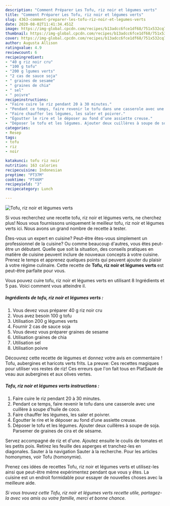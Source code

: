 ```yaml
---
description: "Comment Préparer Les Tofu, riz noir et légumes verts"
title: "Comment Préparer Les Tofu, riz noir et légumes verts"
slug: 4363-comment-preparer-les-tofu-riz-noir-et-legumes-verts
date: 2020-08-02T11:41:34.451Z
image: https://img-global.cpcdn.com/recipes/b13adcc6fce1df68/751x532cq70/tofu-riz-noir-et-legumes-verts-photo-principale-de-la-recette.jpg
thumbnail: https://img-global.cpcdn.com/recipes/b13adcc6fce1df68/751x532cq70/tofu-riz-noir-et-legumes-verts-photo-principale-de-la-recette.jpg
cover: https://img-global.cpcdn.com/recipes/b13adcc6fce1df68/751x532cq70/tofu-riz-noir-et-legumes-verts-photo-principale-de-la-recette.jpg
author: Augusta Allison
ratingvalue: 4.9
reviewcount: 6
recipeingredient:
- "40 g riz noir cru"
- "100 g tofu"
- "200 g lgumes verts"
- "2 cas de sauce soja"
- " graines de sesame"
- " graines de chia"
- " sel"
- " poivre"
recipeinstructions:
- "Faire cuire le riz pendant 20 à 30 minutes."
- "Pendant ce temps, faire revenir le tofu dans une casserole avec une cuillère à soupe d’huile de coco."
- "Faire chauffer les légumes, les saler et poivrer."
- "Égoutter le rire et le déposer au fond d’une assiette creuse."
- "Déposer le tofu et les légumes. Ajouter deux cuillères à soupe de soja. Parsemer de graines de cira et de sésame."
categories:
- Resep
tags:
- tofu
- riz
- noir

katakunci: tofu riz noir 
nutrition: 163 calories
recipecuisine: Indonesian
preptime: "PT37M"
cooktime: "PT46M"
recipeyield: "3"
recipecategory: Lunch

---
```



![Tofu, riz noir et légumes verts](https://img-global.cpcdn.com/recipes/b13adcc6fce1df68/751x532cq70/tofu-riz-noir-et-legumes-verts-photo-principale-de-la-recette.jpg)

Si vous recherchez une recette tofu, riz noir et légumes verts, ne cherchez plus! Nous vous fournissons uniquement le meilleur tofu, riz noir et légumes verts ici. Nous avons un grand nombre de recette à tester.

Êtes-vous un expert en cuisine? Peut-être êtes-vous simplement un professionnel de la cuisine? Ou comme beaucoup d'autres, vous êtes peut-être un débutant. Quelle que soit la situation, des conseils pratiques en matière de cuisine peuvent inclure de nouveaux concepts à votre cuisine. Prenez le temps et apprenez quelques points qui peuvent ajouter du plaisir à votre régime culinaire. Cette recette de <strong> Tofu, riz noir et légumes verts </strong> est peut-être parfaite pour vous.

<!--inarticleads1-->

Vous pouvez cuire tofu, riz noir et légumes verts en utilisant 8 Ingrédients et 5 pas. Voici comment vous atteindre il.

##### Ingrédients de tofu, riz noir et légumes verts :

1. Vous devez vous préparer 40 g riz noir cru
1. Vous avez besoin 100 g tofu
1. Utilisation 200 g légumes verts
1. Fournir 2 cas de sauce soja
1. Vous devez vous préparer  graines de sesame
1. Utilisation  graines de chia
1. Utilisation  sel
1. Utilisation  poivre


Découvrez cette recette de légumes et donnez votre avis en commentaire ! Tofu, aubergines et haricots verts frits. La preuve: Ces recettes magiques pour utiliser vos restes de riz! Ces erreurs que l&#39;on fait tous en PlatSauté de veau aux aubergines et aux olives vertes. 

<!--inarticleads2-->

##### Tofu, riz noir et légumes verts instructions :

1. Faire cuire le riz pendant 20 à 30 minutes.
1. Pendant ce temps, faire revenir le tofu dans une casserole avec une cuillère à soupe d’huile de coco.
1. Faire chauffer les légumes, les saler et poivrer.
1. Égoutter le rire et le déposer au fond d’une assiette creuse.
1. Déposer le tofu et les légumes. Ajouter deux cuillères à soupe de soja. Parsemer de graines de cira et de sésame.


Servez accompagné de riz et d&#39;une. Ajoutez ensuite le coulis de tomates et les petits pois. Retirez les feuille des asperges et tranchez-les en diagonales. Sauter à la navigation Sauter à la recherche. Pour les articles homonymes, voir Tofu (homonymie). 

<!--inarticleads1-->

<p>
Prenez ces idées de recettes Tofu, riz noir et légumes verts et utilisez-les ainsi que peut-être même expérimentez pendant que vous y êtes. La cuisine est un endroit formidable pour essayer de nouvelles choses avec la meilleure aide.
</p>

<p>
<i>Si vous trouvez cette Tofu, riz noir et légumes verts recette utile, partagez-la avec vos amis ou votre famille, merci et bonne chance.</i>
</p>
